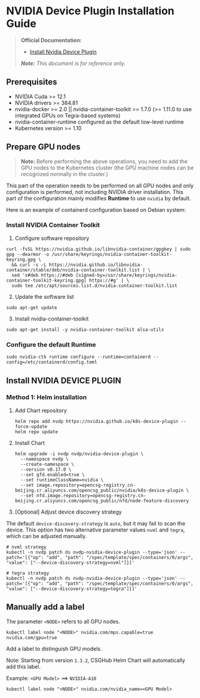 # NVIDIA Device Plugin Installation Guide

> **Official Documentation:**
>
> - [Install Nvidia Device Plugin](https://github.com/NVIDIA/k8s-device-plugin?tab=readme-ov-file)
>
> ***Note:** This document is for reference only.* 

## Prerequisites

- NVIDIA Cuda >= 12.1
- NVIDIA drivers >= 384.81
- nvidia-docker >= 2.0 || nvidia-container-toolkit >= 1.7.0 (>= 1.11.0 to use integrated GPUs on Tegra-based systems)
- nvidia-container-runtime configured as the default low-level runtime
- Kubernetes version >= 1.10

## Prepare GPU nodes

> **Note:** Before performing the above operations, you need to add the GPU nodes to the Kubernetes cluster (the GPU machine nodes can be recognized normally in the cluster.)

This part of the operation needs to be performed on all GPU nodes and only configuration is performed, not including NVIDIA driver installation. This part of the configuration mainly modifies **Runtime** to use `nvidia` by default.

Here is an example of containerd configuration based on Debian system:

### Install NVIDIA Container Toolkit

1. Configure software repository

```shell
curl -fsSL https://nvidia.github.io/libnvidia-container/gpgkey | sudo gpg --dearmor -o /usr/share/keyrings/nvidia-container-toolkit-keyring.gpg \
  && curl -s -L https://nvidia.github.io/libnvidia-container/stable/deb/nvidia-container-toolkit.list | \
  sed 's#deb https://#deb [signed-by=/usr/share/keyrings/nvidia-container-toolkit-keyring.gpg] https://#g' | \
  sudo tee /etc/apt/sources.list.d/nvidia-container-toolkit.list
```

2. Update the software list

```shell
sudo apt-get update
```

3. Install nvidia-container-toolkit

```shell
sudo apt-get install -y nvidia-container-toolkit alsa-utils
```

### Configure the default Runtime

```shell
sudo nvidia-ctk runtime configure --runtime=containerd --config=/etc/containerd/config.toml
```

## Install NVIDIA DEVICE PLUGIN

### Method 1: Helm installation

1. Add Chart repository

    ```shell
    helm repo add nvdp https://nvidia.github.io/k8s-device-plugin --force-update
    helm repo update
    ```

2. Install Chart

    ```shell
    helm upgrade -i nvdp nvdp/nvidia-device-plugin \
      --namespace nvdp \
      --create-namespace \
      --version v0.17.0 \
      --set gfd.enabled=true \
      --set runtimeClassName=nvidia \
      --set image.repository=opencsg-registry.cn-beijing.cr.aliyuncs.com/opencsg_public/nvidia/k8s-device-plugin \
      --set nfd.image.repository=opencsg-registry.cn-beijing.cr.aliyuncs.com/opencsg_public/nfd/node-feature-discovery
    ```

3. [Optional] Adjust device discovery strategy

The default `device-discovery-strategy` is `auto`, but it may fail to scan the device. This option has two alternative parameter values `nvml` and `tegra`, which can be adjusted manually.

```shell
# nvml strategy
kubectl -n nvdp patch ds nvdp-nvidia-device-plugin --type='json' --patch='[{"op": "add", "path": "/spec/template/spec/containers/0/args", "value": ["--device-discovery-strategy=nvml"]}]'

# tegra strategy
kubectl -n nvdp patch ds nvdp-nvidia-device-plugin --type='json' --patch='[{"op": "add", "path": "/spec/template/spec/containers/0/args", "value": ["--device-discovery-strategy=tegra"]}]'
```

## Manually add a label

The parameter `<NODE>` refers to all GPU nodes.

```shell
kubectl label node "<NODE>" nvidia.com/mps.capable=true nvidia.com/gpu=true
```

Add a label to distinguish GPU models.

Note: Starting from version `1.3.2`, CSGHub Helm Chart will automatically add this label.

Example: `<GPU Model>` ==> `NVIDIA-A10`

```shell
kubectl label node "<NODE>" nvidia.com/nvidia_name=<GPU Model>
```